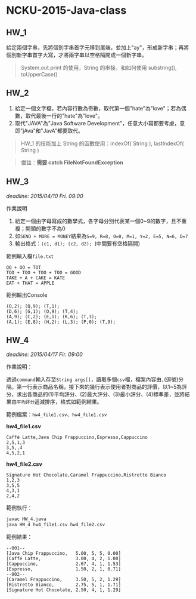 NCKU-2015-Java-class
==========

HW_1
-----
給定兩個字串，先將個別字串首字元移到尾端，並加上"ay"，形成新字串；再將個別新字串首字大寫，才將兩字串以空格隔開成一個新字串。
> System.out.print 的使用，String 的串接，和如何使用 substring(), toUpperCase()

HW_2
-----
1. 給定一個文字檔，若內容行數為奇數，取代第一個"hate"為"love"；若為偶數，取代最後一行的"hate"為"love"。
2. 取代"JAVA"為"Java Software Development"，任意大小寫都要考慮，意即"jAva"和"JavA"都要取代。

> HW_1 的技能加上 String 的函數使用：indexOf( String ), lastIndexOf( String )

> 備註：**需要 catch FileNotFoundException**

HW_3 
----------
*deadline: 2015/04/10 Fri. 09:00*

作業說明

1. 給定一個由字母寫成的數學式，各字母分別代表某一個0~9的數字，且不重複；開頭的數字不為0
2. 如`SEND + MORE = MONEY`結果為`S=9, R=8, O=0, M=1, Y=2, E=5, N=6, D=7`
3. 輸出格式：`(c1, d1); (c2, d2); `(中間要有空格隔開)	

範例輸入檔`file.txt`

	QQ + OO = TOT
	TOO + TOO + TOO + TOO = GOOD
	TAKE + A + CAKE = KATE
	EAT + THAT = APPLE

範例輸出Console

	(O,2); (Q,9); (T,1);
	(D,6); (G,1); (O,9); (T,4);
	(A,9); (C,2); (E,1); (K,6); (T,3);
	(A,1); (E,8); (H,2); (L,3); (P,0); (T,9);

HW_4
----------
*deadline: 2015/04/17 Fir. 09:00*

作業說明：

透過`command`輸入存至`String args[]`，讀取多個`csv`檔，檔案內容由`,`(逗號)分隔。第一行表示商品名稱，接下來的幾行表示使用者對商品的評價，以1~5為評分，求出各商品的(1)平均評分、(2)最大評分、(3)最小評分、(4)標準差，並將結果由`平均評分`遞減排序，格式如範例結果。

範例檔案：`hw4_file1.csv`、`hw4_file1.csv`

**hw4_file1.csv**

	Caffé Latte,Java Chip Frappuccino,Espresso,Cappuccino
	2,5,1,3
	3,5,,4
	4,5,2,1

**hw4_file2.csv**

	Signature Hot Chocolate,Caramel Frappuccino,Ristretto Bianco
	1,2,3
	3,5,5
	4,3,1
	2,4,2

範例執行：

```bash
javac HW_4.java
java HW_4 hw4_file1.csv hw4_file2.csv
```

範例結果：

	--001--
	[Java Chip Frappuccino,   5.00, 5, 5, 0.00]
	[Caffé Latte,             3.00, 4, 2, 1.00]
	[Cappuccino,              2.67, 4, 1, 1.53]
	[Espresso,                1.50, 2, 1, 0.71]
	--002--
	[Caramel Frappuccino,     3.50, 5, 2, 1.29]
	[Ristretto Bianco,        2.75, 5, 1, 1.71]
	[Signature Hot Chocolate, 2.50, 4, 1, 1.29]

